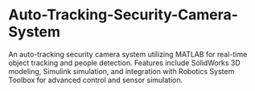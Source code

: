 # Auto-Tracking-Security-Camera-System
An auto-tracking security camera system utilizing MATLAB for real-time object tracking and people detection. Features include SolidWorks 3D modeling, Simulink simulation, and integration with Robotics System Toolbox for advanced control and sensor simulation.
